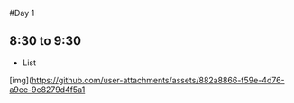 #Day 1
## 8:30 to 9:30
- List

[img](https://github.com/user-attachments/assets/882a8866-f59e-4d76-a9ee-9e8279d4f5a1
